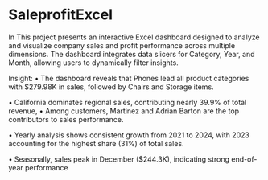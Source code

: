 # SaleprofitExcel
In This project presents an interactive Excel dashboard designed to analyze and visualize company sales and profit performance across multiple dimensions. The dashboard integrates data slicers for Category, Year, and Month, allowing users to dynamically filter insights.

Insight:
•	The dashboard reveals that Phones lead all product categories with $279.98K in sales, followed by Chairs and Storage items.

•	California dominates regional sales, contributing nearly 39.9% of total revenue, 
•	Among customers, Martinez and Adrian Barton are the top contributors to sales performance.

•	Yearly analysis shows consistent growth from 2021 to 2024, with 2023 accounting for the highest share (31%) of total sales.

•	Seasonally, sales peak in December ($244.3K), indicating strong end-of-year performance 


